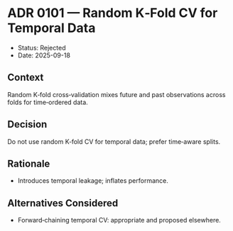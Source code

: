 # ADR 0101 — Random K‑Fold CV for Temporal Data

- Status: Rejected
- Date: 2025-09-18

## Context
Random K‑fold cross‑validation mixes future and past observations across folds for time‑ordered data.

## Decision
Do not use random K‑fold CV for temporal data; prefer time‑aware splits.

## Rationale
- Introduces temporal leakage; inflates performance.

## Alternatives Considered
- Forward‑chaining temporal CV: appropriate and proposed elsewhere.

